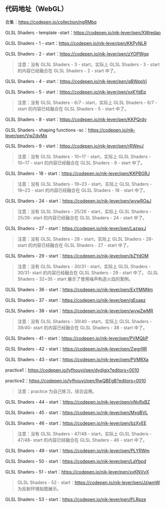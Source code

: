 ## 代码地址（WebGL）

合集：https://codepen.io/collection/ngRMbq



GLSL Shaders - template -start：https://codepen.io/nik-lever/pen/XWredao

GLSL Shaders - 1 - start：https://codepen.io/nik-lever/pen/KKPyNLR

GLSL Shaders - 2 - start：https://codepen.io/nik-lever/pen/zYOPWgq

> 注意：没有 GLSL Shaders - 3 - start，实际上 GLSL Shaders - 3 - start 的内容已经融合在 GLSL Shaders - 2 - start 中了。

GLSL Shaders - 4 - start：https://codepen.io/nik-lever/pen/qBWppVj

GLSL Shaders - 5 - start：https://codepen.io/nik-lever/pen/xxKYdEp

> 注意：没有 GLSL Shaders - 6/7 - start，实际上 GLSL Shaders - 6/7 - start 的内容已经融合在 GLSL Shaders - 5 - start 中了。

GLSL Shaders - 8 - start：https://codepen.io/nik-lever/pen/KKPQrdv

GLSL Shaders - shaping functions -sc：https://codepen.io/nik-lever/pen/VwZdvMq

GLSL Shaders - 9 - start：https://codepen.io/nik-lever/pen/rRWeyJ

> 注意：没有 GLSL Shaders - 10~17 - start，实际上 GLSL Shaders - 10~17 - start 的内容已经融合在 GLSL Shaders - 9 - start 中了。

GLSL Shaders - 18 - start：https://codepen.io/nik-lever/pen/KKPBGRJ

> 注意：没有 GLSL Shaders - 19~23 - start，实际上 GLSL Shaders - 19~23 - start 的内容已经融合在 GLSL Shaders - 18 - start 中了。

GLSL Shaders - 24 - start：https://codepen.io/nik-lever/pen/wvwROaJ

> 注意：没有 GLSL Shaders - 25/26 - start，实际上 GLSL Shaders - 25/26- start 的内容已经融合在 GLSL Shaders - 24 - start 中了。

GLSL Shaders - 27 - start：https://codepen.io/nik-lever/pen/LazwxJ

> 注意：没有 GLSL Shaders - 28 - start，实际上 GLSL Shaders - 28- start 的内容已经融合在 GLSL Shaders - 27 - start 中了。

GLSL Shaders - 29 - start：https://codepen.io/nik-lever/pen/bZYdOM

> 注意：没有 GLSL Shaders - 30/31 - start，实际上 GLSL Shaders - 30/31- start 的内容已经融合在 GLSL Shaders - 29 - start 中了。
>  GLSL Shaders - 32~35 - start 展示了使用噪声构造火焰的案例。

GLSL Shaders - 36 - start：https://codepen.io/nik-lever/pen/ExYMNNm

GLSL Shaders - 37 - start：https://codepen.io/nik-lever/pen/gEoaez

GLSL Shaders - 38 - start：https://codepen.io/nik-lever/pen/wvwZwMR

> 注意：没有 GLSL Shaders - 39/40 - start，实际上 GLSL Shaders - 39/40- start 的内容已经融合在 GLSL Shaders - 38 - start 中了。

GLSL Shaders - 41 - start：https://codepen.io/nik-lever/pen/PVMQbP

GLSL Shaders - 42 - start：https://codepen.io/nik-lever/pen/ZwgrRR

GLSL Shaders - 43 - start：https://codepen.io/nik-lever/pen/PVMRXa

practice1：https://codepen.io/lyfhouyi/pen/dydjgjx?editors=0010

practice2：https://codepen.io/lyfhouyi/pen/RwQBEgB?editors=0010

> 注意：practice 为自己练习，综合运用。

GLSL Shaders - 44 - start：https://codepen.io/nik-lever/pen/oNvRxBZ

GLSL Shaders - 45 - start：https://codepen.io/nik-lever/pen/MxgBVL

GLSL Shaders - 46 - start：https://codepen.io/nik-lever/pen/bzXyEE

> 注意：没有 GLSL Shaders - 47/48 - start，实际上 GLSL Shaders - 47/48- start 的内容已经融合在 GLSL Shaders - 46 - start 中了。

GLSL Shaders - 49 - start：https://codepen.io/nik-lever/pen/PLYRWm

GLSL Shaders - 50 - start：https://codepen.io/nik-lever/pen/LaYbpd

GLSL Shaders - 51 - start：https://codepen.io/nik-lever/pen/xxKNVvX

> GLSL Shaders - 52 - start：https://codepen.io/nik-lever/pen/JzjwmW 为反射环境贴图展示。

GLSL Shaders - 53 - start：https://codepen.io/nik-lever/pen/PLRpze

